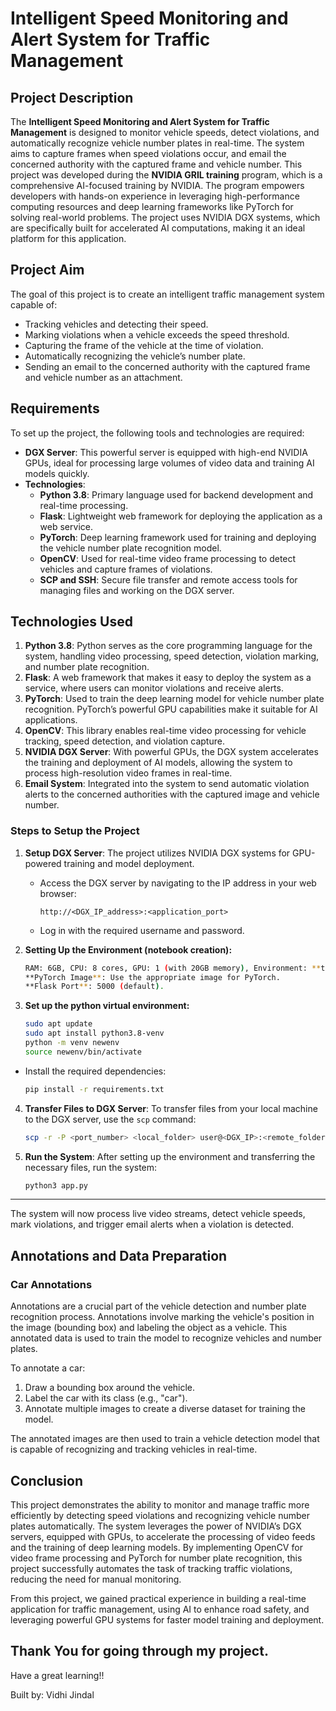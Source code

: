 # Intelligent Speed Monitoring and Alert System for Traffic Management

## Project Description

The **Intelligent Speed Monitoring and Alert System for Traffic Management** is designed to monitor vehicle speeds, detect violations, and automatically recognize vehicle number plates in real-time. The system aims to capture frames when speed violations occur, and email the concerned authority with the captured frame and vehicle number. This project was developed during the **NVIDIA GRIL training** program, which is a comprehensive AI-focused training by NVIDIA. The program empowers developers with hands-on experience in leveraging high-performance computing resources and deep learning frameworks like PyTorch for solving real-world problems. The project uses NVIDIA DGX systems, which are specifically built for accelerated AI computations, making it an ideal platform for this application.

## Project Aim

The goal of this project is to create an intelligent traffic management system capable of:

- Tracking vehicles and detecting their speed.
- Marking violations when a vehicle exceeds the speed threshold.
- Capturing the frame of the vehicle at the time of violation.
- Automatically recognizing the vehicle’s number plate.
- Sending an email to the concerned authority with the captured frame and vehicle number as an attachment.

## Requirements

To set up the project, the following tools and technologies are required:

- **DGX Server**: This powerful server is equipped with high-end NVIDIA GPUs, ideal for processing large volumes of video data and training AI models quickly.
- **Technologies**:
  - **Python 3.8**: Primary language used for backend development and real-time processing.
  - **Flask**: Lightweight web framework for deploying the application as a web service.
  - **PyTorch**: Deep learning framework used for training and deploying the vehicle number plate recognition model.
  - **OpenCV**: Used for real-time video frame processing to detect vehicles and capture frames of violations.
  - **SCP and SSH**: Secure file transfer and remote access tools for managing files and working on the DGX server.

## Technologies Used

1. **Python 3.8**: Python serves as the core programming language for the system, handling video processing, speed detection, violation marking, and number plate recognition.
2. **Flask**: A web framework that makes it easy to deploy the system as a service, where users can monitor violations and receive alerts.
3. **PyTorch**: Used to train the deep learning model for vehicle number plate recognition. PyTorch’s powerful GPU capabilities make it suitable for AI applications.
4. **OpenCV**: This library enables real-time video processing for vehicle tracking, speed detection, and violation capture.
5. **NVIDIA DGX Server**: With powerful GPUs, the DGX system accelerates the training and deployment of AI models, allowing the system to process high-resolution video frames in real-time.
6. **Email System**: Integrated into the system to send automatic violation alerts to the concerned authorities with the captured image and vehicle number.

### Steps to Setup the Project

1. **Setup DGX Server**:
   The project utilizes NVIDIA DGX systems for GPU-powered training and model deployment.

   - Access the DGX server by navigating to the IP address in your web browser:
     ```
     http://<DGX_IP_address>:<application_port>
     ```
   - Log in with the required username and password.
  
2. **Setting Up the Environment (notebook creation):**
    ```bash
    RAM: 6GB, CPU: 8 cores, GPU: 1 (with 20GB memory), Environment: **test**
    **PyTorch Image**: Use the appropriate image for PyTorch.
    **Flask Port**: 5000 (default).
    ```

3.  **Set up the python virtual environment:**
     ```bash
     sudo apt update
     sudo apt install python3.8-venv
     python -m venv newenv
     source newenv/bin/activate
     ```

   - Install the required dependencies:
     ```bash
     pip install -r requirements.txt
     ```

4. **Transfer Files to DGX Server**:
   To transfer files from your local machine to the DGX server, use the `scp` command:
   ```bash
   scp -r -P <port_number> <local_folder> user@<DGX_IP>:<remote_folder>
   ```

5. **Run the System**:
   After setting up the environment and transferring the necessary files, run the system:
   ```bash
   python3 app.py
   ```
---

The system will now process live video streams, detect vehicle speeds, mark violations, and trigger email alerts when a violation is detected.

## Annotations and Data Preparation

### Car Annotations

Annotations are a crucial part of the vehicle detection and number plate recognition process. Annotations involve marking the vehicle's position in the image (bounding box) and labeling the object as a vehicle. This annotated data is used to train the model to recognize vehicles and number plates.

To annotate a car:

1. Draw a bounding box around the vehicle.
2. Label the car with its class (e.g., "car").
3. Annotate multiple images to create a diverse dataset for training the model.

The annotated images are then used to train a vehicle detection model that is capable of recognizing and tracking vehicles in real-time.

## Conclusion

This project demonstrates the ability to monitor and manage traffic more efficiently by detecting speed violations and recognizing vehicle number plates automatically. The system leverages the power of NVIDIA’s DGX servers, equipped with GPUs, to accelerate the processing of video feeds and the training of deep learning models. By implementing OpenCV for video frame processing and PyTorch for number plate recognition, this project successfully automates the task of tracking traffic violations, reducing the need for manual monitoring.

From this project, we gained practical experience in building a real-time application for traffic management, using AI to enhance road safety, and leveraging powerful GPU systems for faster model training and deployment.

## Thank You for going through my project.
Have a great learning!!

Built by: Vidhi Jindal









